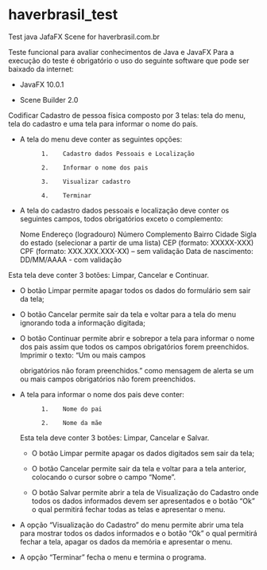 # haverbrasil_test
Test java JafaFX Scene for haverbrasil.com.br

Teste funcional para avaliar conhecimentos de Java e JavaFX
Para a execução do teste é obrigatório o uso do seguinte software que pode ser baixado da internet:

- JavaFX 10.0.1

- Scene Builder 2.0

 

Codificar Cadastro de pessoa física composto por 3 telas: tela do menu, tela do cadastro e uma tela para informar o nome do país.

- A tela do menu deve conter as seguintes opções:

            1.    Cadastro dados Pessoais e Localização

            2.    Informar o nome dos pais

            3.    Visualizar cadastro

            4.    Terminar

 

- A tela do cadastro dados pessoais e localização deve conter os seguintes campos, todos obrigatórios exceto o complemento:

    Nome
    Endereço (logradouro)
    Número
    Complemento
    Bairro
    Cidade
    Sigla do estado (selecionar a partir de uma lista)
    CEP  (formato:  XXXXX-XXX)
    CPF  (formato:  XXX.XXX.XXX-XX) – sem validação
    Data de nascimento: DD/MM/AAAA - com validação

 

 Esta tela deve conter 3 botões:  Limpar, Cancelar e Continuar.

- O botão Limpar permite apagar todos os dados do formulário sem sair da tela;

- O botão Cancelar permite sair da tela e voltar para a tela do menu ignorando toda a informação digitada;

- O botão Continuar permite abrir e sobrepor a tela para informar o nome dos pais assim que todos os campos obrigatórios forem preenchidos. Imprimir o texto: “Um ou mais campos

    obrigatórios não foram preenchidos.”  como mensagem de alerta se um ou mais campos obrigatórios não forem preenchidos.

 

- A tela para informar o nome dos pais deve conter:

            1.    Nome do pai

            2.    Nome da mãe

  Esta tela deve conter 3 botões: Limpar, Cancelar e Salvar.

  - O botão Limpar permite apagar os dados digitados sem sair da tela;

  - O botão Cancelar permite sair da tela e voltar para a tela anterior, colocando o cursor sobre o campo “Nome”.

  - O botão Salvar permite abrir a tela de Visualização do Cadastro onde todos os dados informados devem ser apresentados e o botão “Ok” o qual permitirá fechar todas as telas e apresentar o menu.

 

- A opção “Visualização do Cadastro” do menu permite abrir uma tela para mostrar todos os dados informados e o botão “Ok” o qual permitirá fechar a tela, apagar os dados da memória e apresentar o menu.

 

- A opção “Terminar” fecha o menu e termina o programa.